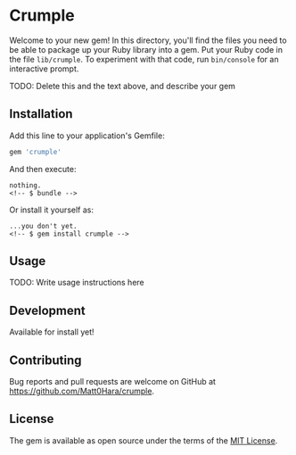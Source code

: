 # Crumple

Welcome to your new gem! In this directory, you'll find the files you need to be able to package up your Ruby library into a gem. Put your Ruby code in the file `lib/crumple`. To experiment with that code, run `bin/console` for an interactive prompt.

TODO: Delete this and the text above, and describe your gem

## Installation

Add this line to your application's Gemfile:

```ruby
gem 'crumple'
```

And then execute:

    nothing.
    <!-- $ bundle -->

Or install it yourself as:

    ...you don't yet.
    <!-- $ gem install crumple -->

## Usage

TODO: Write usage instructions here

## Development
Available for install yet!
<!-- After checking out the repo, run `bin/setup` to install dependencies. Then, run `rake false` to run the tests. You can also run `bin/console` for an interactive prompt that will allow you to experiment.

To install this gem onto your local machine, run `bundle exec rake install`. To release a new version, update the version number in `version.rb`, and then run `bundle exec rake release`, which will create a git tag for the version, push git commits and tags, and push the `.gem` file to [rubygems.org](https://rubygems.org). -->

## Contributing

Bug reports and pull requests are welcome on GitHub at https://github.com/Matt0Hara/crumple.


## License

The gem is available as open source under the terms of the [MIT License](http://opensource.org/licenses/MIT).
